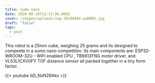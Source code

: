 ```yaml
---
title: Sumo nano
date: 2020-08-26T12:13:56.060Z
cover: /images/uploads/img-20190404-wa0005.jpg
draft: "false"
tags:
  - post
---
```

This robot is a 25mm cube, weighing 25 grams and its designed to compeete in a sumo nano competition. Its main components are: ESP32-WROOM-32U - WiFi enabled CPU , TB6612FNG motor driver, and VL53L1CXV0FY TOF distance sensor all packed together in a tiny form factor.

{{< youtube bD_NxN26Aks >}}